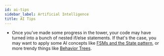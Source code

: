 ```yaml
---
id: ai-tips
sidebar_label: Artificial Intelligence
title: AI Tips
---
```


* Once you've made some progress in the tower, your code may have turned into a
  bunch of nested if/else statements. If that's the case, you may want to apply
  some AI concepts like
  [FSMs and the State pattern](http://gameprogrammingpatterns.com/state.html),
  or more trendy things like
  [Behavior Trees](https://www.gamasutra.com/blogs/ChrisSimpson/20140717/221339/Behavior_trees_for_AI_How_they_work.php).

